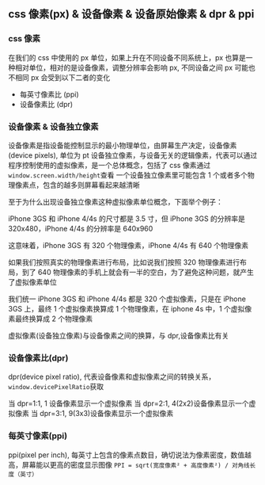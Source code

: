 ## css 像素(px) & 设备像素 & 设备原始像素 & dpr & ppi

### css 像素

在我们的 css 中使用的 px 单位，如果上升在不同设备不同系统上，px 也算是一种相对单位，相对的是设备像素，调整分辨率会影响 px, 不同设备之间 px 可能也不相同
px 会受到以下二者的变化

- 每英寸像素比 (ppi)
- 设备像素比 (dpr)

### 设备像素 & 设备独立像素

设备像素是指设备能控制显示的最小物理单位，由屏幕生产决定，设备像素(device pixels), 单位为 pt
设备独立像素，与设备无关的逻辑像素，代表可以通过程序控制使用的虚拟像素，是一个总体概念，包括了 css 像素通过`window.screen.width/height`查看
一个设备独立像素里可能包含 1 个或者多个物理像素点，包含的越多则屏幕看起来越清晰

至于为什么出现设备独立像素这种虚拟像素单位概念，下面举个例子：

iPhone 3GS 和 iPhone 4/4s 的尺寸都是 3.5 寸，但 iPhone 3GS 的分辨率是 320x480，iPhone 4/4s 的分辨率是 640x960

这意味着，iPhone 3GS 有 320 个物理像素，iPhone 4/4s 有 640 个物理像素

如果我们按照真实的物理像素进行布局，比如说我们按照 320 物理像素进行布局，到了 640 物理像素的手机上就会有一半的空白，为了避免这种问题，就产生了虚拟像素单位

我们统一 iPhone 3GS 和 iPhone 4/4s 都是 320 个虚拟像素，只是在 iPhone 3GS 上，最终 1 个虚拟像素换算成 1 个物理像素，在 iphone 4s 中，1 个虚拟像素最终换算成 2 个物理像素

虚拟像素(设备独立像素)与设备像素之间的换算，与 dpr,设备像素比有关

### 设备像素比(dpr)

dpr(device pixel ratio), 代表设备像素和虚拟像素之间的转换关系，`window.devicePixelRatio`获取

当 dpr=1:1, 1 设备像素显示一个虚拟像素
当 dpr=2:1, 4(2x2)设备像素显示一个虚拟像素
当 dpr=3:1, 9(3x3)设备像素显示一个虚拟像素

### 每英寸像素(ppi)

ppi(pixel per inch), 每英寸上包含的像素点数目，确切说法为像素密度，数值越高，屏幕能以更高的密度显示图像
`PPI = sqrt(宽度像素² + 高度像素²) / 对角线长度（英寸）`

